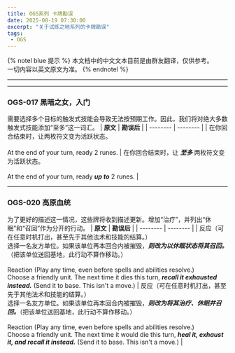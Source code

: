 ```yaml
---
title: OGS系列 卡牌勘误
date: 2025-08-19 07:30:00
excerpt: "关于试炼之地系列的卡牌勘误"
tags:
 - OGS
---
```

{% notel blue 提示 %}
本文档中的中文文本目前是由群友翻译，仅供参考。  
一切内容以英文原文为准。
{% endnotel %}
***
***
### OGS-017	黑暗之女，入门
需要选择多个目标的触发式技能会导致无法按预期工作。因此，我们将对绝大多数触发式技能添加“至多”这一词汇。
| **原文** | **勘误后** |
| -------- | -------- |
| 在你回合结束时，让两枚符文变为活跃状态。<br><br>At the end of your turn, ready 2 runes. | 在你回合结束时，让 ___至多___ 两枚符文变为活跃状态。<br><br>At the end of your turn, ready ___up to___ 2 runes. |

***
### OGS-020	高原血统
为了更好的描述这一情况，这些牌将收到描述更新。增加“治疗”，并列出“休眠”和“召回”作为分开的行动。
| **原文** | **勘误后** |
| -------- | -------- |
| 反应（可在任意时机打出，甚至先于其他法术和技能的结算。）<br>选择一名友方单位。如果该单位再本回合内被摧毁，___则改为以休眠状态将其召回。___（把该单位送回基地，此行动不算作移动。）<br><br>Reaction (Play any time, even before spells and abilities resolve.)<br>Choose a friendly unit. The next time it dies this turn, ___recall it exhausted instead.___ (Send it to base. This isn't a move.) | 反应（可在任意时机打出，甚至先于其他法术和技能的结算。）<br>选择一名友方单位。如果该单位再本回合内被摧毁，___则改为将其治疗、休眠并召回。___（把该单位送回基地，此行动不算作移动。）<br><br>Reaction (Play any time, even before spells and abilities resolve.)<br>Choose a friendly unit. The next time it would die this turn, ___heal it, exhaust it, and recall it instead.___ (Send it to base. This isn't a move.) |
